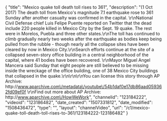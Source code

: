 {
    "title": "Mexico quake toll death toll rises to 361",
    "description": "(1 Oct 2017) The death toll from Mexico's magnitude 7.1 earthquake rose to 361 Sunday after another casualty was confirmed in the capital. \r\nNational Civil Defense chief Luis Felipe Puente reported on Twitter that the dead include 220 people killed in Mexico City by the Sept. 19 quake. The rest were in Morelos, Puebla and three other states.\r\nThe toll has continued to climb gradually nearly two weeks after the earthquake as bodies keep being pulled from the rubble - though nearly all the collapse sites have been cleared by now in Mexico City.\r\nSearch efforts continue at the site of a collapsed seven-story office building in a central neighborhood of the capital, where 41 bodies have been recovered. \r\nMayor Miguel Angel Mancera said Sunday that eight people are still believed to be missing inside the wreckage of the office building, one of 38 Mexico City buildings that collapsed in the quake.\r\n\r\n\r\nYou can license this story through AP Archive: http:\/\/www.aparchive.com\/metadata\/youtube\/54b1daf0e17db86aad059362fd09ef0f \r\nFind out more about AP Archive: http:\/\/www.aparchive.com\/HowWeWork",
    "channelid": "123184222",
    "videoid": "123186482",
    "date_created": "1507331812",
    "date_modified": "1508436472",
    "type": "",
    "layout": "channelVideo",
    "url": "\/c1\/mexico-quake-toll-death-toll-rises-to-361\/123184222-123186482"
}
